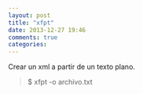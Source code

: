 ```yaml
---
layout: post
title: "xfpt"
date: 2013-12-27 19:46
comments: true
categories: 
---
```

Crear un xml a partir de un texto plano.

>$ xfpt -o archivo.txt

